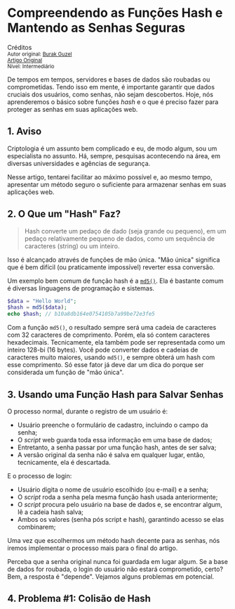 Compreendendo as Funções Hash e Mantendo as Senhas Seguras
==========================================================
Créditos<br/>
<small>Autor original: [Burak Guzel](http://tutsplus.com/authors/burak-guzel)<br/>[Artigo Original](http://code.tutsplus.com/tutorials/understanding-hash-functions-and-keeping-passwords-safe--net-17577)<br/>Nível: Intermediário</small>

De tempos em tempos, servidores e bases de dados são roubadas ou comprometidas. Tendo isso em mente, é importante garantir que dados cruciais dos usuários, como senhas, não sejam descobertos. Hoje, nós aprenderemos o básico sobre funções *hash* e o que é preciso fazer para proteger as senhas em suas aplicações web.

## 1. Aviso
Criptologia é um assunto bem complicado e eu, de modo algum, sou um especialista no assunto. Há, sempre, pesquisas acontecendo na área, em diversas universidades e agências de segurança.

Nesse artigo, tentarei facilitar ao máximo possível e, ao mesmo tempo, apresentar um método seguro o suficiente para armazenar senhas em suas aplicações web.

## 2. O Que um "Hash" Faz?
> Hash converte um pedaço de dado (seja grande ou pequeno), em um pedaço relativamente pequeno de dados, como um sequência de caracteres (string) ou um inteiro.

Isso é alcançado através de funções de mão única. "Mão única" significa que é bem difícil (ou praticamente impossível) reverter essa conversão.

Um exemplo bem comum de função hash é a [`md5()`](http://php.net/manual/en/function.md5.php). Ela é bastante comum é diversas linguagens de programação e sistemas.

```php
$data = "Hello World";
$hash = md5($data);
echo $hash; // b10a8db164e0754105b7a99be72e3fe5
```

Com a função `md5()`, o resultado sempre será uma cadeia de caracteres com 32 caracteres de comprimento. Porém, ela só contem caracteres hexadecimais. Tecnicamente, ela também pode ser representada como um inteiro 128-bi (16 bytes). Você pode converter dados e cadeias de caracteres muito maiores, usando `md5()`, e sempre obterá um hash com esse comprimento. Só esse fator já deve dar um dica do porque ser considerada um função de "mão única".

## 3. Usando uma Função Hash para Salvar Senhas
O processo normal, durante o registro de um usuário é:

- Usuário preenche o formulário de cadastro, incluindo o campo da senha;
- O *script* web guarda toda essa informação em uma base de dados;
- Entretanto, a senha passar por uma função hash, antes de ser salva;
- A versão original da senha não é salva em qualquer lugar, então, tecnicamente, ela é descartada.

E o processo de login:

- Usuário digita o nome de usuário escolhido (ou e-mail) e a senha;
- O *script* roda a senha pela mesma função hash usada anteriormente;
- O *script* procura pelo usuário na base de dados e, se encontrar algum, lê a cadeia hash salva;
- Ambos os valores (senha pós script e hash), garantindo acesso se elas combinarem;

Uma vez que escolhermos um método hash decente para as senhas, nós iremos implementar o processo mais para o final do artigo.

Perceba que a senha original nunca foi guardada em lugar algum. Se a base de dados for roubada, o login do usuário não estará comprometido, certo? Bem, a resposta é "depende". Vejamos alguns problemas em potencial.

## 4. Problema #1: Colisão de Hash
